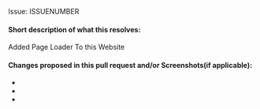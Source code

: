 Issue: ISSUENUMBER


#### Short description of what this resolves:
Added Page Loader To this Website


#### Changes proposed in this pull request and/or Screenshots(if applicable):

-
-
-